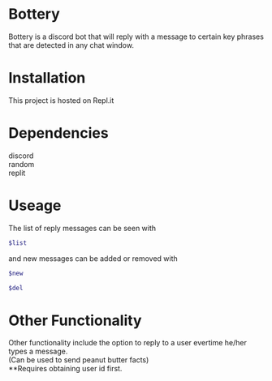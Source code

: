 # Bottery
Bottery is a discord bot that will reply with a message to certain key phrases that are detected in any chat window. 

# Installation
This project is hosted on Repl.it

# Dependencies

discord <br/>
random <br/>
replit <br/>

# Useage
The list of reply messages can be seen with 
```bash 
$list
```
and new messages can be added or removed with 
```bash
$new 
```
```bash
$del
```

# Other Functionality
Other functionality include the option to reply to a user evertime he/her types a message. <br/>
(Can be used to send peanut butter facts) <br/>
**Requires obtaining user id first. 
